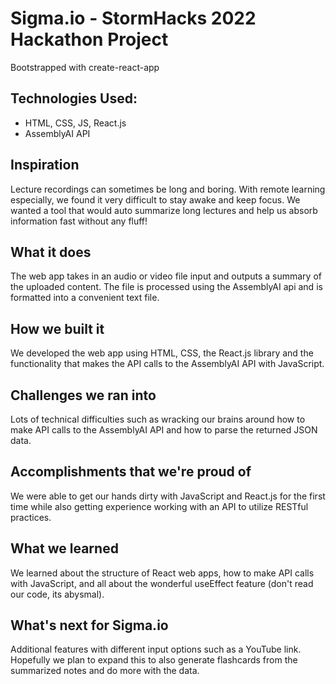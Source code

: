 # Sigma.io - StormHacks 2022 Hackathon Project

Bootstrapped with create-react-app

## Technologies Used:
- HTML, CSS, JS, React.js
- AssemblyAI API

## Inspiration
Lecture recordings can sometimes be long and boring. With remote learning especially, we found it very difficult to stay awake and keep focus. We wanted a tool that would auto summarize long lectures and help us absorb information fast without any fluff!

## What it does
The web app takes in an audio or video file input and outputs a summary of the uploaded content. The file is processed using the AssemblyAI api and is formatted into a convenient text file. 

## How we built it
We developed the web app using HTML, CSS, the React.js library and the functionality that makes the API calls to the AssemblyAI API with JavaScript.

## Challenges we ran into
Lots of technical difficulties such as wracking our brains around how to make API calls to the AssemblyAI API and how to parse the returned JSON data. 

## Accomplishments that we're proud of
We were able to get our hands dirty with JavaScript and React.js for the first time while also getting experience working with an API to utilize RESTful practices.

## What we learned
We learned about the structure of React web apps, how to make API calls with JavaScript, and all about the wonderful useEffect feature (don't read our code, its abysmal). 

## What's next for Sigma.io
Additional features with different input options such as a YouTube link. Hopefully we plan to expand this to also generate flashcards from the summarized notes and do more with the data. 
